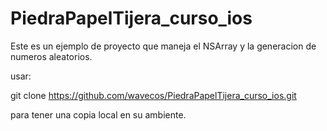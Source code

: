 PiedraPapelTijera_curso_ios
===========================

Este es un ejemplo de proyecto que maneja el NSArray y la generacion de numeros aleatorios.

usar:

git clone https://github.com/wavecos/PiedraPapelTijera_curso_ios.git

para tener una copia local en su ambiente.


